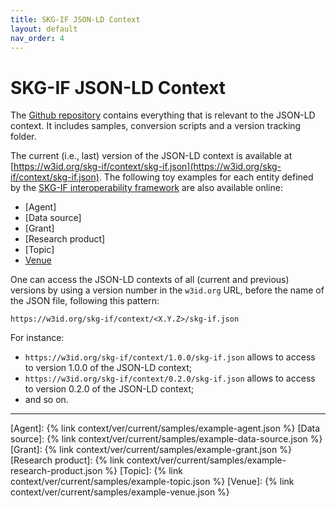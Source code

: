 ```yaml
---
title: SKG-IF JSON-LD Context
layout: default
nav_order: 4
---
```


# SKG-IF JSON-LD Context

The [Github repository](https://github.com/skg-if/context) contains everything that is relevant to the JSON-LD context.
It includes samples, conversion scripts and a version tracking folder.

The current (i.e., last) version of the JSON-LD context is available at [https://w3id.org/skg-if/context/skg-if.json](https://w3id.org/skg-if/context/skg-if.json). The following toy examples for each entity defined by the [SKG-IF interoperability framework](/interoperability-framework/) are also available online:

* [Agent]
* [Data source]
* [Grant]
* [Research product]
* [Topic]
* [Venue](docs/samples/example-venue.json)

One can access the JSON-LD contexts of all (current and previous) versions by using a version number in the `w3id.org` URL, before the name of the JSON file, following this pattern:

```
https://w3id.org/skg-if/context/<X.Y.Z>/skg-if.json
```

For instance:
* `https://w3id.org/skg-if/context/1.0.0/skg-if.json` allows to access to version 1.0.0 of the JSON-LD context;
* `https://w3id.org/skg-if/context/0.2.0/skg-if.json` allows to access to version 0.2.0 of the JSON-LD context;
* and so on.

----
[Agent]: {% link context/ver/current/samples/example-agent.json %}
[Data source]: {% link context/ver/current/samples/example-data-source.json %}
[Grant]: {% link context/ver/current/samples/example-grant.json %}
[Research product]: {% link context/ver/current/samples/example-research-product.json %}
[Topic]: {% link context/ver/current/samples/example-topic.json %}
[Venue]: {% link context/ver/current/samples/example-venue.json %}